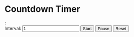 <!DOCTYPE html>
<html>
  <head>
    <title>Countdown Timer</title>
    <link rel="stylesheet" type="text/css" href="style.css">
  </head>
  <body>
    <div class="container">
      <h1>Countdown Timer</h1>
      <div class="countdown">
        <div class="timer">
          <span id="minutes"></span>
          <span>:</span>
          <span id="seconds"></span>
        </div>
        <div class="controls">
          <label for="interval">Interval:</label>
          <input type="number" id="interval" value="1" min="1">
          <button id="start">Start</button>
          <button id="pause">Pause</button>
          <button id="reset">Reset</button>
        </div>
      </div>
    </div>
    <script src="script.js"></script>
  </body>
</html>

